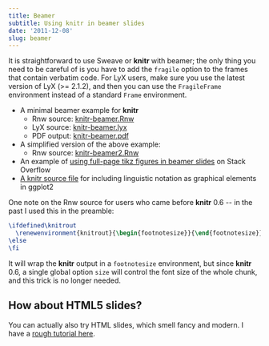 ```yaml
---
title: Beamer
subtitle: Using knitr in beamer slides
date: '2011-12-08'
slug: beamer
---
```


It is straightforward to use Sweave or **knitr** with beamer; the only thing you need to be careful of is you have to add the `fragile` option to the frames that contain verbatim code. For LyX users, make sure you use the latest version of LyX (>= 2.1.2), and then you can use the `FragileFrame` environment instead of a standard `Frame` environment.

- A minimal beamer example for **knitr**
  - Rnw source: [knitr-beamer.Rnw](https://github.com/yihui/knitr/blob/master/inst/examples/knitr-beamer.Rnw)
  - LyX source: [knitr-beamer.lyx](https://github.com/yihui/knitr/blob/master/inst/examples/knitr-beamer.lyx)
  - PDF output: [knitr-beamer.pdf](https://github.com/yihui/knitr/releases/download/doc/knitr-beamer.pdf)
- A simplified version of the above example:
  - Rnw source: [knitr-beamer2.Rnw](https://gist.github.com/1803930)
- An example of [using full-page tikz figures in beamer slides](http://tex.stackexchange.com/a/46840/9128) on Stack Overflow
- [A knitr source file](https://gist.github.com/2387823) for including linguistic notation as graphical elements in ggplot2

One note on the Rnw source for users who came before **knitr** 0.6 -- in the past I used this in the preamble:

```tex 
\ifdefined\knitrout
  \renewenvironment{knitrout}{\begin{footnotesize}}{\end{footnotesize}}
\else
\fi
```

It will wrap the **knitr** output in a `footnotesize` environment, but since **knitr** 0.6, a single global option `size` will control the font size of the whole chunk, and this trick is no longer needed.

## How about HTML5 slides?

You can actually also try HTML slides, which smell fancy and modern. I have a [rough tutorial here](/en/2012/05/how-to-make-html5-slides-with-knitr/).

